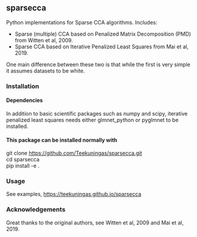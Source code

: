 ## sparsecca

Python implementations for Sparse CCA algorithms. Includes:

* Sparse (multiple) CCA based on Penalized Matrix Decomposition (PMD) from Witten et al, 2009. 
* Sparse CCA based on Iterative Penalized Least Squares from Mai et al, 2019.  
  
One main difference between these two is that while the first is very simple it assumes datasets to be white.

### Installation

#### Dependencies

In addition to basic scientific packages such as numpy and scipy, iterative penalized least squares needs either glmnet\_python or pyglmnet to be installed.

#### This package can be installed normally with
git clone https://github.com/Teekuningas/sparsecca.git  
cd sparsecca  
pip install -e .

### Usage

See examples, https://teekuningas.github.io/sparsecca

### Acknowledgements

Great thanks to the original authors, see Witten et al, 2009 and Mai et al, 2019.

